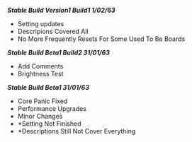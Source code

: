 ***Stable Build Version1 Build1 1/02/63***
 - Setting updates
 - Descripions Covered All
 - No More Frequently Resets For Some Used To Be Boards


***Stable Build Beta1 Build2 31/01/63***
 - Add Comments
 - Brightness Test


***Stable Build Beta1 31/01/63***

- Core Panic Fixed
- Performance Upgrades
- Minor Changes
- \*Setting Not Finished
- \*Descriptions Still Not Cover Everything
